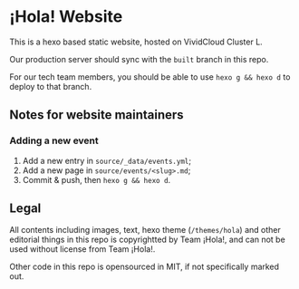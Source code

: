 # ¡Hola! Website

This is a hexo based static website, hosted on VividCloud Cluster L.

Our production server should sync with the `built` branch in this repo.

For our tech team members, you should be able to use `hexo g && hexo d` to deploy to that branch.

## Notes for website maintainers

### Adding a new event

1. Add a new entry in `source/_data/events.yml`;
2. Add a new page in `source/events/<slug>.md`;
3. Commit & push, then `hexo g && hexo d`. 

## Legal

All contents including images, text, hexo theme (`/themes/hola`) and other editorial things in this repo is copyrightted by Team ¡Hola!, and can not be used without license from Team ¡Hola!.

Other code in this repo is opensourced in MIT, if not specifically marked out.